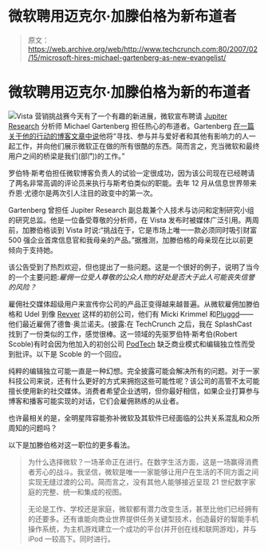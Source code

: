 # 微软聘用迈克尔·加滕伯格为新布道者 

> 原文：<https://web.archive.org/web/http://www.techcrunch.com:80/2007/02/15/microsoft-hires-michael-gartenberg-as-new-evangelist/>

# 微软聘用迈克尔·加滕伯格为新的布道者

[![](img/9ddccbfc35db12a8e1ec30095b0b4032.png)](https://web.archive.org/web/20230214120213/http://www.microsoft.com/)Vista 营销挑战赛今天有了一个有趣的新进展，微软宣布聘请 [Jupiter Research](https://web.archive.org/web/20230214120213/http://www.jupiterresearch.com/) 分析师 Michael Gartenberg 担任热心的布道者。Gartenberg [在一篇关于他的行动的博客文章中说](https://web.archive.org/web/20230214120213/http://gartenblog.net/2007/02/15/from-analyst-to-evangelist-lets-get-it-started/)他将“寻找、参与并与爱好者和其他有影响力的人一起工作，并向他们展示微软正在做的所有很酷的东西。简而言之，充当微软和最终用户之间的桥梁是我们(部门)的工作。”

罗伯特·斯考伯担任微软博客负责人的试验一定很成功，因为该公司现在已经聘请了两名非常高调的评论员来执行与斯考伯类似的职能。去年 12 月从信息世界带来乔恩·尤德尔是两次引人注目的政变中的第一次。

Gartenberg 曾担任 Jupiter Research 副总裁兼个人技术与访问和定制研究小组的研究总监。他是一位备受尊敬的分析师，在 Vista 发布时被媒体广泛引用。两周前，加滕伯格谈到 Vista 时说:“挑战在于，它是市场上唯一一款必须同时吸引财富 500 强企业首席信息官和我母亲的产品。”据推测，加滕伯格的母亲现在比以前更倾向于支持她。

该公告受到了热烈欢迎，但也提出了一些问题。这是一个很好的例子，说明了当今的一个主要问题:*雇佣一位受人尊敬的公众人物的好处是否大于此人可能丧失信誉的风险？*

雇佣社交媒体超级用户来宣传你公司的产品正变得越来越普遍。从微软雇佣加滕伯格和 Udel 到像 [Revver](https://web.archive.org/web/20230214120213/http://revver.com/) 这样的初创公司，他们有 Micki Krimmel 和[Pluggd](https://web.archive.org/web/20230214120213/http://pluggd.com/)——他们最近雇佣了德鲁·奥兰诺夫。(披露:在 TechCrunch 之后，我在 SplashCast 找到了一份类似的工作，感觉很棒。这一领域的先驱罗伯特·斯考伯(Robert Scoble)有时会因为他加入的初创公司 [PodTech](https://web.archive.org/web/20230214120213/http://podtech.net/) 缺乏商业模式和编辑独立性而受到批评。以下是 Scoble 的一个回应。

纯粹的编辑独立可能一直是一种幻想。完全披露可能会解决所有的问题。对于一家科技公司来说，还有什么更好的方式来拥抱这些可能性呢？该公司的高管不太可能擅长使用新的社交媒体。消费者希望企业透明，但你最好相信，如果企业打算参与博客和播客可能实现的对话，它们会雇佣熟练的从业者。

也许最相关的是，全明星阵容能弥补微软及其软件已经面临的公共关系混乱和众所周知的问题吗？

以下是加滕伯格对这一职位的更多看法。

> 为什么选择微软？一场革命正在进行。在数字生活方面，这是一场赢得消费者芳心的战斗。我坚信，微软是唯一一家能够让用户在生活的不同方面之间实现无缝过渡的公司。简而言之，没有其他人能够接近呈现 21 世纪数字家庭的完整、统一和集成的视图。
> 
> 无论是工作、学校还是家庭，微软都有潜力改变生活，甚至比他们已经拥有的还要多。还有谁能向商业世界提供任务关键型技术，创造最好的智能手机操作系统，为主机游戏建立一个成功的平台(并开创在线和联网游戏)，并与 iPod 一较高下。同时进行。